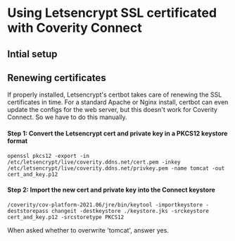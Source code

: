 # Using Letsencrypt SSL certificated with Coverity Connect

## Intial setup

## Renewing certificates
If properly installed, Letsencrypt's certbot takes care of renewing the SSL certificates in time. For a standard Apache or Nginx install, certbot can even update the configs for the web server, but this doesn't work for Coverity Connect. So we have to do this manually.

#### Step 1: Convert the Letsencrypt cert and private key in a PKCS12 keystore format
```
openssl pkcs12 -export -in /etc/letsencrypt/live/coverity.ddns.net/cert.pem -inkey /etc/letsencrypt/live/coverity.ddns.net/privkey.pem -name tomcat -out cert_and_key.p12
```

#### Step 2: Import the new cert and private key into the Connect keystore
```
/coverity/cov-platform-2021.06/jre/bin/keytool -importkeystore -deststorepass changeit -destkeystore ./keystore.jks -srckeystore cert_and_key.p12 -srcstoretype PKCS12
```
When asked whether to overwrite 'tomcat', answer yes.
